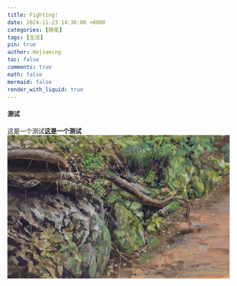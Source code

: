 ```yaml
---
title: Fighting!
date: 2024-11-23 14:36:00 +0800
categories: [随笔]
tags: [生活]
pin: true
author: Hejiaming
toc: false
comments: true
math: false
mermaid: false
render_with_liquid: true
---
```


#### 测试

这是一个测试**这是一个测试**
  ![scenery](/assets/blog_res/2022-05-21-hello-world/scenery.jpg)

